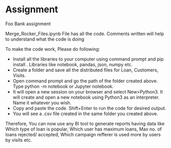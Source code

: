 # Assignment
Foo Bank assignment

Merge_Rocker_Files.ipynb File has all the code.
Comments written will help to understand what the code is doing

To make the code work, Please do following:
  * Install all the libraries to your computer using command prompt and pip install <libraries used in the file>. Libraries like notebook, pandas, json, numpy etc.
  * Create a folder and save all the distributed files for Loan, Customers, Visits.
  * Open command prompt and go the path of the folder created above. Type python -m notebook or Jupyter notebook.
  * It will open a new session on your browser and select New>Python3. It will create and open a new notebook using Python3 as an interpreter. Name it whatever you wish.
  * Copy and paste the code. Shift+Enter to run the code for desired output.
  * You will see a .csv file created in the same folder you created above.
  
  
 Therefore, You can now use any BI tool to generate reports having data like Which type of loan is popular, Which user has maximum loans,
  Max no. of loans rejected/ accepted, Which campaign refferer is used more by users by visits etc.
